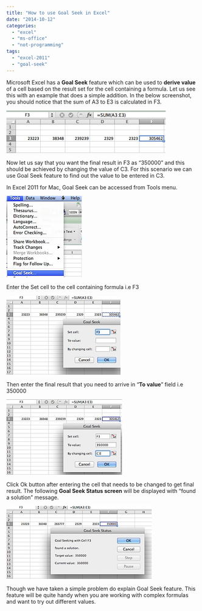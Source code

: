 ```yaml
---
title: "How to use Goal Seek in Excel"
date: "2014-10-12"
categories: 
  - "excel"
  - "ms-office"
  - "not-programming"
tags: 
  - "excel-2011"
  - "goal-seek"
---
```


Microsoft Excel has a **Goal Seek** feature which can be used to **derive value** of a cell based on the result set for the cell containing a formula. Let us see this with an example that does a simple addition. In the below screenshot, you should notice that the sum of A3 to E3 is calculated in F3.

![Simple Addition Formula in Excel](/assets/images/201407041425.jpg)

Now let us say that you want the final result in F3 as “350000” and this should be achieved by changing the value of C3. For this scenario we can use Goal Seek feature to find out the value to be entered in C3.

In Excel 2011 for Mac, Goal Seek can be accessed from Tools menu.

![Goal Seek in Excel 2011 for Mac](/assets/images/201407041429.jpg)

Enter the Set cell to the cell containing formula i.e F3

![Goal Seek Screen in Excel](/assets/images/201407041431.jpg)

Then enter the final result that you need to arrive in “**To value**” field i.e 350000

![Goal Seek To Value](/assets/images/201407041433.jpg)

Click Ok button after entering the cell that needs to be changed to get final result. The following **Goal Seek Status screen** will be displayed with “found a solution” message.

![Goal Seek Status screen in Excel](/assets/images/201407041436.jpg)

Though we have taken a simple problem do explain Goal Seek feature. This feature will be quite handy when you are working with complex formulas and want to try out different values.
